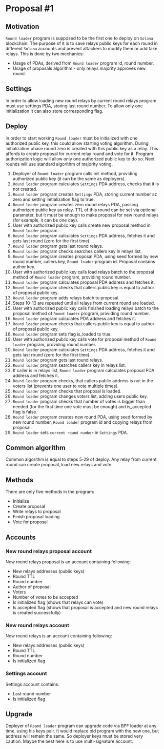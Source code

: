 # Proposal #1

## Motivation

`Round loader` program is supposed to be the first one to deploy on `Solana` blockchain. The purpose of it is to save
relays public keys for each round in different `Solana` accounts and prevent attackers to modify them or add fake relays. 
This is done by two mechanics: 
* Usage of PDAs, derived from `Round loader` program id, round number.
* Usage of proposals algorithm - only relays majority approves new round. 

## Settings

In order to allow loading new round relays by current round relays program must use settings PDA, storing last
round number.
To allow only one initialization it can also store corresponding flag.

## Deploy

In order to start working `Round loader` must be initialized with one authorized public key, this could allow starting voting 
algorithm. During initialization phase round zero is created with this public key as a relay. This affords to create
proposal for current relay round and vote for it. Program authorization logic will allow only one authorized public 
key to do so. Next rounds will use standard algorithm of majority voting.

1. Deployer of `Round loader` program calls init method, providing authorized public key (it can be the same as deployers).
2. `Round loader` program calculates `Settings` PDA address, checks that it is not created.
3. `Round loader` program creates `Settings` PDA, storing current number az zero and setting initialization flag to true.
4. `Round loader` program creates zero round relays PDA, passing authorized public key as relay. TTL of this round can 
be set via optional parameter, but it must be enough to make proposal for new round relays (for example, it can be one day).
5. User with authorized public key calls create new proposal method in `Round loader` program.
6. `Round loader` program calculates `Settings` PDA address, fetches it and gets last round (zero for the first time). 
7. `Round loader` program gets last round relays. 
8. `Round loader` program checks searches callers key in relays list.
9. `Round loader` program creates proposal PDA, using seed formed by new round number, callers key, `Round loader` program id.
Proposal contains author key.
10. User with authorized public key calls load relays batch to the proposal method of `Round loader` program, providing round number.
11. `Round loader` program calculates proposal PDA address and fetches it.
12. `Round loader` program checks that callers public key is equal to author of proposal public key.
13. `Round loader` program adds relays batch to proposal.
14. Steps 10-13 are repeated until all relays from current round are loaded.
15. User with authorized public key calls finished loading relays batch to the proposal method of `Round loader` program, providing round number.
16. `Round loader` program calculates PDA address and fetches it.
17. `Round loader` program checks that callers public key is equal to author of proposal public key.
18. `Round loader` program sets flag is_loaded to true.
19. User with authorized public key calls vote for proposal method of `Round loader` program, providing round number.
20. `Round loader` program calculates `Settings` PDA address, fetches it and gets last round (zero for the first time).
21. `Round loader` program gets last round relays.
22. `Round loader` program searches callers key in relays list.
23. If caller is in relays list, `Round loader` program calculates proposal PDA address and fetches it.
24. `Round loader` program checks, that callers public address is not in the voters list (prevents one user to vote multiple times).
25. `Round loader` program checks that proposal is loaded.
26. `Round loader` program changes voters list, adding users public key.
27. `Round loader` program checks that number of votes is bigger than needed (for the first time one vote must be enough) and
is_accepted flag is false.
28. `Round loader` program creates new round PDA, using seed formed by new round number, `Round loader` program id and copying
relays from proposal.
29. `Round loader` sets `current round number` in `Settings` PDA.

## Common algorithm

Common algorithm is equal to steps 5-29 of deploy. Any relay from current round can create proposal, load new relays and vote.

## Methods

There are only five methods in the program:

* Initialize
* Create proposal
* Write relays to proposal
* Finish proposal loading
* Vote for proposal

## Accounts

### New round relays proposal account

New round relays proposal is an account containing following:
* New relays addresses (public keys)
* Round TTL
* Round number
* Author of proposal
* Voters
* Number of votes to be accepted
* Is initialized flag (shows that relays can vote)
* Is accepted flag (shows that proposal is accepted and new round relays is created successfully)

### New round relays account

New round relays is an account containing following:
* New relays addresses (public keys)
* Round TTL
* Round number
* Is initialized flag

### Settings account

Settings account contains:
* Last round number
* Is initialized flag

## Upgrade

Deployer of `Round loader` program can upgrade code via BPF loader at any time, using his keys pair. It would replace
old program with the new one, but address will remain the same. So deployer keys must be stored very caution. Maybe
the best here is to use multi-signature account.
